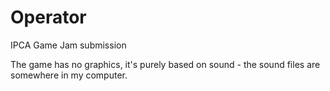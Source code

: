 # Operator
IPCA Game Jam submission

The game has no graphics, it's purely based on sound - the sound files are somewhere in my computer.
